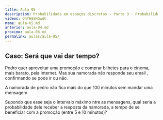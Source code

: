 ```yaml
---
title: Aula 05
description: Probabilidade em espaços discretos - Parte 3 - Probabilidade e Estatística | Aula 5
videos: Q4fH8SNGwdU
name: aula-05.md
anterior: aula-04.md
proximo: aula-06.md
permalink: aulas/aula-05/
---
```


## Caso: Será que vai dar tempo?

Pedro quer aproveitar uma promoção e comprar bilhetes para o cinema, mais barato, pela internet. Mas sua namorada não responde seu email , confirmando se pode ir ou não.

A namorada de pedro não fica mais do que 100 minutos sem mandar uma mensagem.

Supondo que esse seja o intervalo máximo ntre as mensagens, qual seria a probabilidade dele receber a resposta da namorada, a tempo de se beneficiar com a promoção (entre 5 e 10 minutos)?
